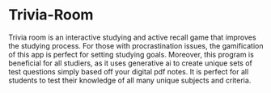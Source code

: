 # Trivia-Room

Trivia room is an interactive studying and active recall game that improves the studying process. For those with procrastination issues, the gamification of this app is perfect for setting studying goals. Moreover, this program is beneficial for all studiers, as it uses generative ai to create unique sets of test questions simply based off your digital pdf notes. It is perfect for all students to test their knowledge of all many unique subjects and criteria.
